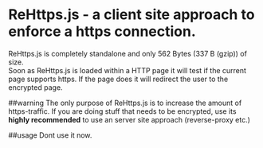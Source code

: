# ReHttps.js - a client site approach to enforce a https connection.

ReHttps.js is completely standalone and only  562 Bytes (337 B (gzip)) of size. 
<br/>
Soon as ReHttps.js is loaded within a HTTP page it will test if the current page supports https. If the page does it will redirect the user to the encrypted page.
<br/>

##warning
The only purpose of ReHttps.js is to increase the amount of https-traffic. If you are doing stuff that needs to be encrypted, use its <b>highly recommended</b> to use an server site approach (reverse-proxy etc.)

##usage
Dont use it now.